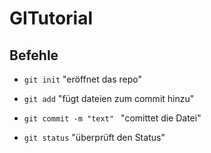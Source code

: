 # GITutorial

## Befehle
- `git init`
"eröffnet das repo"

- `git add`
"fügt dateien zum commit hinzu"

- `git commit -m "text" `
"comittet die Datei"

- `git status`
"überprüft den Status"

